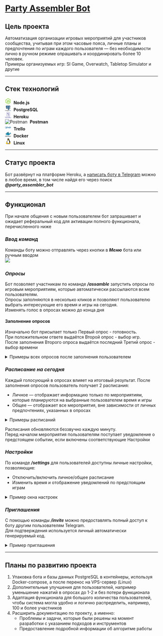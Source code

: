 # [Party Assembler Bot](https://t.me/party_assembler_bot)

## **Цель проекта**
Автоматизация организации игровых мероприятий для участников сообщества, учитывая при этом часовые пояса, личные планы и предпочтения по играм каждого пользователя — без необходимости лично в ручном режиме опрашивать и координировать более 10 человек.    
Примеры организуемых игр: SI Game, Overwatch, Tabletop Simulator и другие
____

## **Стек технологий**
  <img src="https://github.com/devicons/devicon/blob/master/icons/nodejs/nodejs-original.svg" title="Node.js" alt="Node.js" width="20" height="20"/>&nbsp;   **Node.js**    
  <img src="https://github.com/devicons/devicon/blob/master/icons/postgresql/postgresql-original-wordmark.svg" title="PostgreSQL" alt="PostgreSQL" width="20" height="20"/>&nbsp;   **PostgreSQL**    
  <img src="https://github.com/devicons/devicon/blob/master/icons/heroku/heroku-original-wordmark.svg" title="Heroku"  alt="Heroku" width="20" height="20"/>&nbsp;   **Heroku**    
  <img src="https://www.vectorlogo.zone/logos/getpostman/getpostman-icon.svg" title="Postman"  alt="Postman" width="20" height="20"/>&nbsp;   **Postman**      
  <img src="https://github.com/devicons/devicon/blob/master/icons/trello/trello-plain-wordmark.svg" title="Trello"  alt="Trello" width="20" height="20"/>&nbsp;   **Trello**    
  <img src="https://github.com/devicons/devicon/blob/master/icons/docker/docker-original-wordmark.svg" title="Docker"  alt="Docker" width="20" height="20"/>&nbsp;   **Docker**    
  <img src="https://github.com/devicons/devicon/blob/master/icons/linux/linux-original.svg" title="Linux" alt="Linux" width="20" height="20"/>&nbsp;   **Linux**  
____

## **Статус проекта**
Бот развёрнут на платформе Heroku, а [написать боту в Telegram](https://t.me/party_assembler_bot) можно в любое время, в том числе найдя его через поиск ___@party_assembler_bot___   
____

## **Функционал**
При начале общения с новым пользователем бот запрашивает и ожидает реферальный код для активации полного функционала, перечисленного ниже

### ___Ввод команд___
Команды боту можно отправлять через кнопки в ___**Меню**___ бота или ручным вводом    
<img src="https://user-images.githubusercontent.com/107767949/202308290-255f6946-fdb3-4b06-8fd3-61cadbb1b364.png" width="80%">

### ___Опросы___
Бот позволяет участникам по команде ___/assamble___ запустить опросы по игровым мероприятиям, которые автоматически рассылаются всем пользователям.    
Опросы заполняются в несколько кликов и позволяют пользователю выбрать интересующие его время и игры на сегодня.    
Изменять голос в опросах можно до конца дня    

#### ____Заполнение опросов____
Изначально бот присылает только Первый опрос - готовность.    
При положительном ответе выдаётся Второй опрос - выбор игр.    
После заполнения Второго опроса выдаётся последний Третий опрос - выбор времени    
<details> 
  <summary>Примеры всех опросов после заполнения пользователем </summary>
  Первый опрос - готовность<br>
  <img src="https://user-images.githubusercontent.com/107767949/202302735-d5133803-58ee-49bf-8295-3d25f6c23082.png" width="80%"><br>
  Второй опрос - выбор игры<br>
  <img src="https://user-images.githubusercontent.com/107767949/202302761-183a9807-eaa8-4a61-abe3-2c434d0da794.png" width="80%"><br>
  Третий опрос - выбор времени<br>
  <img src="https://user-images.githubusercontent.com/107767949/202302792-3c8683fa-c9bf-4bae-a87d-4475bb7905c5.png" width="80%">
</details>


### ___Расписание на сегодня___
Каждый голосующий в опросах влияет на итоговый результат. После заполнения опросов пользователь получает 2 расписания:    
- Личное — отображает информацию только по мероприятиям, которые планируются на выбранные пользователем время и игры
- Общее — отображает все мероприятия, вне зависимости от личных предпочтениях, указанных в опросах
<details> 
  <summary>Примеры расписаний </summary>
  <img src="https://user-images.githubusercontent.com/107767949/202303455-4e9cf6fa-3d5d-4373-bfd1-1dfb5d090bd7.png" width="80%"><br>
  <img src="https://user-images.githubusercontent.com/107767949/202303468-11030a77-661e-4687-9d51-f6ed76b57f56.png" width="80%"><br>
</details>

Расписания обновляются беззвучно каждую минуту.    
Перед началом мероприятия пользователям поступает уведомление о предстоящем событии, если включены соответствующие Настройки

### ___Настройки___
По команде ___/settings___ для пользователей доступны личные настройки, позволяющие:
- Отключить/включить личное/общее расписание
- Изменить время и отображение уведомлений по предстоящим играм

<details> 
  <summary>Пример окна настроек </summary>
  <img src="https://user-images.githubusercontent.com/107767949/202306435-cb7ed686-6242-4d6c-b6cc-506af30dbbe0.png" width="80%"><br>
  <img src="https://user-images.githubusercontent.com/107767949/202306485-e323370e-851c-4711-b7ec-be3a0f09015f.png" width="80%"><br>
</details>

### ___Приглашения___
С помощью команды ___/invite___ можно предоставлять полный доступ к боту другим пользователям Telegram.    
Для подтверждения используется личный автоматически генерируемый код.
<details> 
  <summary>Пример приглашения </summary>
  <img src="https://user-images.githubusercontent.com/107767949/202312540-650d2c84-591c-4004-ba51-fd7bab605dcc.png" width="80%"><br>
</details>

____
## **Планы по развитию проекта**
1. Упаковка бота и базы данных PostgreSQL в контейнеры, используя Docker-compose, а после перенос на VPS-сервер (Linux)
2. Дополнительные улучшения для пользователей, например уменьшение нажатий в опросах до 1-2 и без потери функционала
3. Адаптация функционала для большого количества пользователей, чтобы система могла удобно и логично распределить, например, 100 и более участников
4. Расширить документацию по проекту, а именно:
    - Проблемы и задачи, которые были решены на момент разработки с указанием подходов и инструментов
    - Предоставление подробной информации об алгоритме работы
